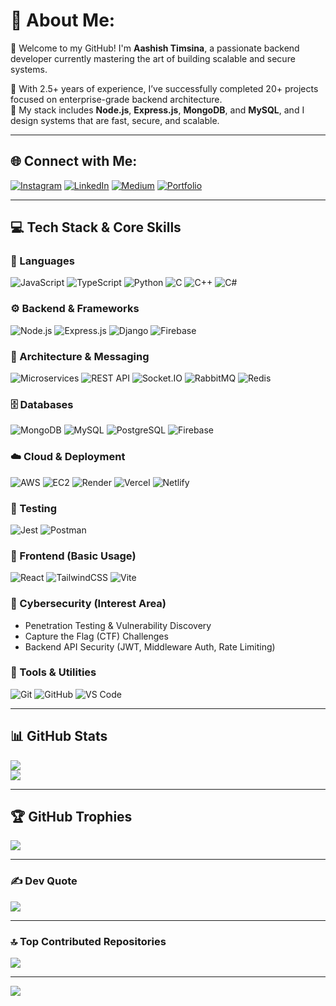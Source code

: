 # 💫 About Me:
👋 Welcome to my GitHub! I'm **Aashish Timsina**, a passionate backend developer currently mastering the art of building scalable and secure systems.

🚀 With 2.5+ years of experience, I’ve successfully completed 20+ projects focused on enterprise-grade backend architecture.  
💼 My stack includes **Node.js**, **Express.js**, **MongoDB**, and **MySQL**, and I design systems that are fast, secure, and scalable.

---

## 🌐 Connect with Me:
[![Instagram](https://img.shields.io/badge/Instagram-%23E4405F.svg?logo=Instagram&logoColor=white)](https://instagram.com/timsinaaashish6)
[![LinkedIn](https://img.shields.io/badge/LinkedIn-%230077B5.svg?logo=linkedin&logoColor=white)](https://www.linkedin.com/in/aashish-timsina-663ab02a8)
[![Medium](https://img.shields.io/badge/Medium-12100E?logo=medium&logoColor=white)](https://medium.com/@timsinaaashish6)
[![Portfolio](https://img.shields.io/badge/Website-%23121011.svg?style=flat&logo=Google-Chrome&logoColor=white)](https://aashishtimsina.com.np)

---

## 💻 Tech Stack & Core Skills

### 🚀 Languages
![JavaScript](https://img.shields.io/badge/javascript-%23323330.svg?style=for-the-badge&logo=javascript&logoColor=%23F7DF1E)
![TypeScript](https://img.shields.io/badge/typescript-%23007ACC.svg?style=for-the-badge&logo=typescript&logoColor=white)
![Python](https://img.shields.io/badge/python-3670A0?style=for-the-badge&logo=python&logoColor=ffdd54)
![C](https://img.shields.io/badge/c-%2300599C.svg?style=for-the-badge&logo=c&logoColor=white)
![C++](https://img.shields.io/badge/c++-%2300599C.svg?style=for-the-badge&logo=c%2B%2B&logoColor=white)
![C#](https://img.shields.io/badge/c%23-239120?style=for-the-badge&logo=c-sharp&logoColor=white)

### ⚙️ Backend & Frameworks
![Node.js](https://img.shields.io/badge/node.js-%2343853D.svg?style=for-the-badge&logo=node.js&logoColor=white)
![Express.js](https://img.shields.io/badge/express.js-%23404d59.svg?style=for-the-badge&logo=express&logoColor=%2361DAFB)
![Django](https://img.shields.io/badge/django-%23092E20.svg?style=for-the-badge&logo=django&logoColor=white)
![Firebase](https://img.shields.io/badge/firebase-%23039BE5.svg?style=for-the-badge&logo=firebase)

### 🧩 Architecture & Messaging
![Microservices](https://img.shields.io/badge/Microservices-%23121011.svg?style=for-the-badge&logo=microgen&logoColor=white)
![REST API](https://img.shields.io/badge/REST--API-%23000000.svg?style=for-the-badge&logo=fastapi&logoColor=white)
![Socket.IO](https://img.shields.io/badge/socket.io-%23000000.svg?style=for-the-badge&logo=socketdotio&logoColor=white)
![RabbitMQ](https://img.shields.io/badge/rabbitmq-%23FF6600.svg?style=for-the-badge&logo=rabbitmq&logoColor=white)
![Redis](https://img.shields.io/badge/redis-%23DC382D.svg?style=for-the-badge&logo=redis&logoColor=white)

### 🗄️ Databases
![MongoDB](https://img.shields.io/badge/mongodb-%234ea94b.svg?style=for-the-badge&logo=mongodb&logoColor=white)
![MySQL](https://img.shields.io/badge/mysql-4479A1.svg?style=for-the-badge&logo=mysql&logoColor=white)
![PostgreSQL](https://img.shields.io/badge/postgresql-%23316192.svg?style=for-the-badge&logo=postgresql&logoColor=white)
![Firebase](https://img.shields.io/badge/firebase-%23039BE5.svg?style=for-the-badge&logo=firebase)

### ☁️ Cloud & Deployment
![AWS](https://img.shields.io/badge/AWS-%23FF9900.svg?style=for-the-badge&logo=amazon-aws&logoColor=white)
![EC2](https://img.shields.io/badge/AWS%20EC2-%23FF9900.svg?style=for-the-badge&logo=amazon-ec2&logoColor=white)
![Render](https://img.shields.io/badge/render-00979D?style=for-the-badge&logo=render&logoColor=white)
![Vercel](https://img.shields.io/badge/vercel-%23000000.svg?style=for-the-badge&logo=vercel&logoColor=white)
![Netlify](https://img.shields.io/badge/netlify-%23000000.svg?style=for-the-badge&logo=netlify&logoColor=white)

### 🧪 Testing
![Jest](https://img.shields.io/badge/Jest-%23C21325.svg?style=for-the-badge&logo=jest&logoColor=white)
![Postman](https://img.shields.io/badge/Postman-%23FF6C37.svg?style=for-the-badge&logo=postman&logoColor=white)

### 🎨 Frontend (Basic Usage)
![React](https://img.shields.io/badge/react-%2320232a.svg?style=for-the-badge&logo=react&logoColor=%2361DAFB)
![TailwindCSS](https://img.shields.io/badge/tailwindcss-%2338B2AC.svg?style=for-the-badge&logo=tailwind-css&logoColor=white)
![Vite](https://img.shields.io/badge/vite-%23646CFF.svg?style=for-the-badge&logo=vite&logoColor=white)

### 🔐 Cybersecurity (Interest Area)
- Penetration Testing & Vulnerability Discovery  
- Capture the Flag (CTF) Challenges  
- Backend API Security (JWT, Middleware Auth, Rate Limiting)

### 🧰 Tools & Utilities
![Git](https://img.shields.io/badge/git-%23F05033.svg?style=for-the-badge&logo=git&logoColor=white)
![GitHub](https://img.shields.io/badge/github-%23121011.svg?style=for-the-badge&logo=github&logoColor=white)
![VS Code](https://img.shields.io/badge/VS--Code-%23007ACC.svg?style=for-the-badge&logo=visual-studio-code&logoColor=white)

---

## 📊 GitHub Stats
![](https://github-readme-streak-stats.herokuapp.com/?user=aashish0241&theme=radical&hide_border=false)  
![](https://github-readme-stats.vercel.app/api/top-langs/?username=aashish0241&theme=radical&hide_border=false&include_all_commits=true&count_private=true&layout=compact)

---

## 🏆 GitHub Trophies
![](https://github-profile-trophy.vercel.app/?username=aashish0241&theme=radical&no-frame=false&no-bg=true&margin-w=4)

---

### ✍️ Dev Quote
![](https://quotes-github-readme.vercel.app/api?type=horizontal&theme=radical)

---

### 🔝 Top Contributed Repositories
![](https://github-contributor-stats.vercel.app/api?username=aashish0241&limit=5&theme=vue&combine_all_yearly_contributions=true)

---

[![](https://visitcount.itsvg.in/api?id=aashish0241&icon=0&color=0)](https://visitcount.itsvg.in)

<!-- Proudly built by Aashish Timsina -->
